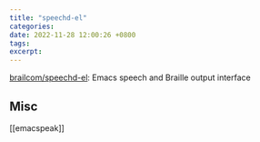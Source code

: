```yaml
---
title: "speechd-el"
categories: 
date: 2022-11-28 12:00:26 +0800
tags: 
excerpt: 
---
```


[brailcom/speechd-el](https://github.com/brailcom/speechd-el): Emacs speech and Braille output interface




## Misc

[[emacspeak]]

